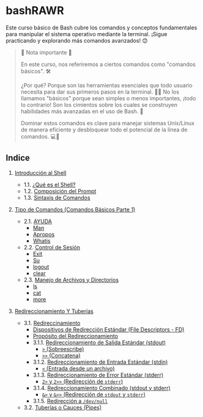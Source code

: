# bashRAWR
Este curso básico de Bash cubre los comandos y conceptos fundamentales para manipular el sistema operativo mediante la terminal. ¡Sigue practicando y explorando más comandos avanzados! 😊

> 🌟 Nota importante 🌟
> 
> En este curso, nos referiremos a ciertos comandos como "comandos básicos". 🛠️
>
> ¿Por qué? Porque son las herramientas esenciales que todo usuario necesita para dar sus primeros pasos en la terminal. 🐚✨ No los llamamos "básicos" porque sean simples o menos importantes, ¡todo lo contrario! Son los cimientos sobre los cuales se construyen habilidades más avanzadas en el uso de Bash. 🚀
>
> Dominar estos comandos es clave para manejar sistemas Unix/Linux de manera eficiente y desbloquear todo el potencial de la línea de comandos. 💻🔑

## **Indice**
1. [Introducción al Shell](/1.%20Introducción%20al%20Shell#1-introducción-al-shell)
   - 1.1. [¿Qué es el Shell?](/1.%20Introducción%20al%20Shell#12-composición-del-prompt)
   - 1.2. [Composición del Prompt](/1.%20Introducción%20al%20Shell#13-sintaxis-de-comandos)
   - 1.3. [Sintaxis de Comandos](/1.%20Introducción%20al%20Shell#13-sintaxis-de-comandos)

2. [Tipo de Comandos (Comandos Básicos Parte 1)](/2.%20Tipo%20de%20Comandos%20(Comandos%20Básicos%20Parte%201)#2-tipo-de-comandos-comandos-básicos-parte-1)
   - 2.1. [AYUDA](/2.%20Tipo%20de%20Comandos%20(Comandos%20Básicos%20Parte%201)#21-ayuda)
      - [Man](/2.%20Tipo%20de%20Comandos%20(Comandos%20Básicos%20Parte%201)/README.md#a-man)
      - [Apropos](/2.%20Tipo%20de%20Comandos%20(Comandos%20Básicos%20Parte%201)/README.md#b-apropos)
      - [Whatis](/2.%20Tipo%20de%20Comandos%20(Comandos%20Básicos%20Parte%201)/README.md#c-whatis)
   - 2.2. [Control de Sesión](/2.%20Tipo%20de%20Comandos%20(Comandos%20Básicos%20Parte%201)#22-control-de-sesión)
      - [Exit](/2.%20Tipo%20de%20Comandos%20(Comandos%20Básicos%20Parte%201)/README.md#a-exit)
      - [Su](/2.%20Tipo%20de%20Comandos%20(Comandos%20Básicos%20Parte%201)/README.md#b-su)
      - [logout](/main/2.%20Tipo%20de%20Comandos%20(Comandos%20Básicos%20Parte%201)#c-logout)
      - [clear](/2.%20Tipo%20de%20Comandos%20(Comandos%20Básicos%20Parte%201)#d-clear)
   - 2.3. [Manejo de Archivos y Directorios](/2.%20Tipo%20de%20Comandos%20(Comandos%20Básicos%20Parte%201)#23-manejo-de-archivos-y-directorios)
      - [ls](/2.%20Tipo%20de%20Comandos%20(Comandos%20Básicos%20Parte%201)/README.md#a-ls)
      - [cat](/2.%20Tipo%20de%20Comandos%20(Comandos%20Básicos%20Parte%201)/README.md#b-cat)
      - [more](/2.%20Tipo%20de%20Comandos%20(Comandos%20Básicos%20Parte%201)/README.md#c-more)

3. [Redireccionamiento Y Tuberías](/3.%20Redirección/README.md#3-redireccionamiento-y-tuberías)
   - 3.1. [Redireccinamiento](/3.%20Redirección/README.md#31-redireccinamiento)
      - [Dispositivos de Redirección Estándar (File Descriptors - FD)](/3.%20Redirección/README.md#dispositivos-de-redirección-estándar-file-descriptors---fd)
      - [Propósito del Redireccionamiento](/3.%20Redirección/README.md#propósito-del-redireccionamiento)
      - 3.1.1. [Redireccionamiento de Salida Estándar (stdout)]()
         - [`>` (Sobreescribe)](/3.%20Redirección/README.md#-sobreescribe)
         - [`>>` (Concatena)](/3.%20Redirección/README.md#-concatena)
      - 3.1.2. [Redireccionamiento de Entrada Estándar (stdin)](/3.%20Redirección/README.md#312-redireccionamiento-de-entrada-estándar-stdin)
         - [`<` (Entrada desde un archivo)](/README.md#-entrada-desde-un-archivo)
      - 3.1.3. [Redireccionamiento de Error Estándar (stderr)](/README.md#313-redireccionamiento-de-error-estándar-stderr)
         - [`2>` y `2>>` (Redirección de `stderr`)](/3.%20Redirección/README.md#2-y-2-redirección-de-stderr)
      - 3.1.4. [Redireccionamiento Combinado (stdout y stderr)](/3.%20Redirección/README.md#314-redireccionamiento-combinado-stdout-y-stderr)
         - [`&>` y `&>>` (Redirección de `stdout` y `stderr`)](/3.%20Redirección/README.md#-y--redirección-de-stdout-y-stderr)
      - 3.1.5. [Redirección a `/dev/null`](/main/3.%20Redirección/README.md#315-redirección-a-devnull)
   - 3.2. [Tuberías o Cauces (Pipes)](/3.%20Redirección/README.md#32-tuberías-o-cauces-pipes)